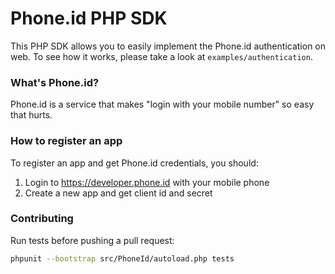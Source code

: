 # Phone.id PHP SDK

This PHP SDK allows you to easily implement the Phone.id authentication on web. To see how it works, please take a look at `examples/authentication`.


### What's Phone.id?

Phone.id is a service that makes "login with your mobile number" so easy that hurts.


### How to register an app

To register an app and get Phone.id credentials, you should:

1. Login to https://developer.phone.id with your mobile phone
2. Create a new app and get client id and secret


### Contributing

Run tests before pushing a pull request:

``` bash
phpunit --bootstrap src/PhoneId/autoload.php tests
```
